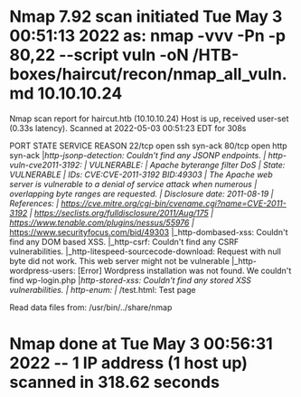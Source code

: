 # Nmap 7.92 scan initiated Tue May  3 00:51:13 2022 as: nmap -vvv -Pn -p 80,22 --script vuln -oN /HTB-boxes/haircut/recon/nmap_all_vuln.md 10.10.10.24
Nmap scan report for haircut.htb (10.10.10.24)
Host is up, received user-set (0.33s latency).
Scanned at 2022-05-03 00:51:23 EDT for 308s

PORT   STATE SERVICE REASON
22/tcp open  ssh     syn-ack
80/tcp open  http    syn-ack
|_http-jsonp-detection: Couldn't find any JSONP endpoints.
| http-vuln-cve2011-3192: 
|   VULNERABLE:
|   Apache byterange filter DoS
|     State: VULNERABLE
|     IDs:  CVE:CVE-2011-3192  BID:49303
|       The Apache web server is vulnerable to a denial of service attack when numerous
|       overlapping byte ranges are requested.
|     Disclosure date: 2011-08-19
|     References:
|       https://cve.mitre.org/cgi-bin/cvename.cgi?name=CVE-2011-3192
|       https://seclists.org/fulldisclosure/2011/Aug/175
|       https://www.tenable.com/plugins/nessus/55976
|_      https://www.securityfocus.com/bid/49303
|_http-dombased-xss: Couldn't find any DOM based XSS.
|_http-csrf: Couldn't find any CSRF vulnerabilities.
|_http-litespeed-sourcecode-download: Request with null byte did not work. This web server might not be vulnerable
|_http-wordpress-users: [Error] Wordpress installation was not found. We couldn't find wp-login.php
|_http-stored-xss: Couldn't find any stored XSS vulnerabilities.
| http-enum: 
|_  /test.html: Test page

Read data files from: /usr/bin/../share/nmap
# Nmap done at Tue May  3 00:56:31 2022 -- 1 IP address (1 host up) scanned in 318.62 seconds
